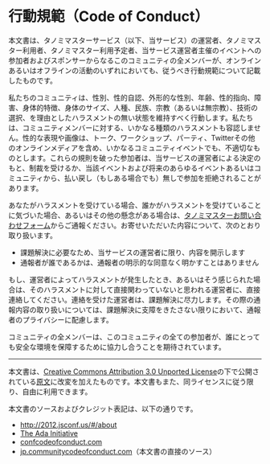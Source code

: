 # 行動規範（Code of Conduct）

本文書は、タノミマスターサービス（以下、当サービス）の運営者、タノミマスター利用者、タノミマスター利用予定者、当サービス運営者主催のイベントへの参加者およびスポンサーからなるこのコミュニティの全メンバーが、オンラインあるいはオフラインの活動のいずれにおいても、従うべき行動規範について記載したものです。

私たちのコミュニティは、性別、性的自認、外形的な性別、年齢、性的指向、障害、身体的特徴、身体のサイズ、人種、民族、宗教（あるいは無宗教）、技術の選択、を理由としたハラスメントの無い状態を維持すべく行動します。私たちは、コミュニティメンバーに対する、いかなる種類のハラスメントも容認しません。性的な表現や画像は、トーク、ワークショップ、パーティ、Twitterその他のオンラインメディアを含め、いかなるコミュニティイベントでも、不適切なものとします。これらの規則を破った参加者は、当サービスの運営者による決定のもと、制裁を受けるか、当該イベントおよび将来のあらゆるイベントあるいはコミュニティから、払い戻し（もしある場合でも）無しで参加を拒絶されることがあります。

あなたがハラスメントを受けている場合、誰かがハラスメントを受けていることに気づいた場合、あるいはその他の懸念がある場合は、[タノミマスターお問い合わせフォーム](https://tanomimaster.freshdesk.com/support/tickets/new)からご通報ください。お寄せいただいた内容について、次のとおり取り扱います。

* 課題解決に必要なため、当サービスの運営者に限り、内容を開示します
* 通報者が誰であるかは、通報者の明示的な同意なく明かすことはありません

もし、運営者によってハラスメントが発生したとき、あるいはそう感じられた場合は、そのハラスメントに対して直接関わっていないと思われる運営者に、直接連絡してください。連絡を受けた運営者は、課題解決に尽力します。その際の通報内容の取り扱いについては、課題解決に支障をきたさない限りにおいて、通報者のプライバシーに配慮します。

コミュニティの全メンバーは、このコミュニティの全ての参加者が、誰にとっても安全な環境を保障するために協力し合うことを期待されています。

----

本文書は、[Creative Commons Attribution 3.0 Unported License](https://creativecommons.org/licenses/by/3.0/deed.en_US)の下で公開されている[原文](https://jp.communitycodeofconduct.com)に改変を加えたものです。本文書もまた、同ライセンスに従う限り、自由に利用できます。

本文書のソースおよびクレジット表記は、以下の通りです。

* http://2012.jsconf.us/#/about
* [The Ada Initiative](http://geekfeminism.wikia.com/wiki/Conference_anti-harassment/Policy)
* [confcodeofconduct.com](http://confcodeofconduct.com/)
* [jp.communitycodeofconduct.com](https://jp.communitycodeofconduct.com)（本文書の直接のソース）
